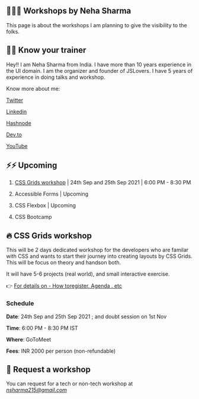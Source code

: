 ## 👩🏻‍💻 Workshops by Neha Sharma

This page is about the workshops I am planning to give the visibility to the folks.

## 👋🏻 Know your trainer

Hey!! I am Neha Sharma from India. I have more than 10 years experience in the UI domain. I am the organizer and founder of JSLovers. I have 5 years of experience in doing talks and workshop. 

Know more about me:

[Twitter](https://twitter.com/hellonehha)

[Linkedin](https://www.linkedin.com/in/nehha/)

[Hashnode](https://hellonehha.hashnode.dev/)

[Dev.to](https://dev.to/hellonehha)

[YouTube](https://www.youtube.com/channel/UCiiiXmP44yteInZd-lLzyFQ)

## ⚡️⚡️ Upcoming

1. [CSS Grids workshop](https://github.com/Neha/workshops#-css-grids-workshop) | 24th Sep and 25th Sep 2021  | 6:00 PM - 8:30 PM

2. Accessible Forms | Upcoming

3. CSS Flexbox | Upcoming

4. CSS Bootcamp


## 🔥 CSS Grids workshop 

This will be 2 days dedicated workshop for the developers who are familar with CSS and wants to start their journey into creating layouts by CSS Grids. This will be focus on theory and handson both. 

It will have 5-6 projects (real world), and small interactive exercise.

👉 [For details on - How toregister, Agenda , etc ](https://github.com/Neha/workshops/blob/master/css-grids-workshop.md)

### Schedule

**Date**: 24th Sep and 25th Sep 2021 ; and doubt session on 1st Nov

**Time**:  6:00 PM - 8:30 PM IST

**Where**: GoToMeet

**Fees**: INR 2000 per person (non-refundable)


## 💫 Request a workshop

You can request for a tech or non-tech workshop at *nsharma215@gmail.com*
